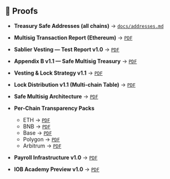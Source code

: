 ## 📂 Proofs

- **Treasury Safe Addresses (all chains)** → [`docs/addresses.md`](./main/docs/addresses.md)
- **Multisig Transaction Report (Ethereum)** → [`PDF`](./docs/proofs/2025-10-01_Multisig_Transaction_Report.pdf)
- **Sablier Vesting — Test Report v1.0** → [`PDF`](./docs/proofs/IOB_Sablier_Report_v1.0.pdf)

- **Appendix B v1.1 — Safe Multisig Treasury** → [`PDF`](./docs/IOB_Treasury_AppendixB_v1.1.pdf)
- **Vesting & Lock Strategy v1.1** → [`PDF`](./docs/IOB_Vesting_Lock_Strategy_v1.1.pdf)
- **Lock Distribution v1.1 (Multi-chain Table)** → [`PDF`](./docs/IOB_Treasury_Lock_Distribution_v1.1.pdf)
- **Safe Multisig Architecture** → [`PDF`](./docs/IOB_Safe_Multisig_Architecture.pdf)

- **Per-Chain Transparency Packs**  
  - ETH → [`PDF`](./docs/transparency/IOB_Treasury_Transparency_ETH_v1.0.pdf)  
  - BNB → [`PDF`](./docs/transparency/IOB_Treasury_Transparency_BNB_v1.0.pdf)  
  - Base → [`PDF`](./docs/transparency/IOB_Treasury_Transparency_Base_v1.0.pdf)  
  - Polygon → [`PDF`](./docs/transparency/IOB_Treasury_Transparency_Polygon_v1.0.pdf)  
  - Arbitrum → [`PDF`](./docs/transparency/IOB_Treasury_Transparency_Arbitrum_v1.0.pdf)

- **Payroll Infrastructure v1.0** → [`PDF`](./docs/IOB_Payroll_Infrastructure_v1.0.pdf)
- **IOB Academy Preview v1.0** → [`PDF`](./docs/IOB_Academy_Preview_v1.0.pdf)
